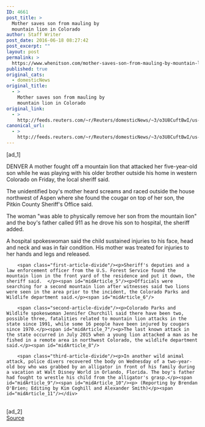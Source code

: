 ```yaml
---
ID: 4661
post_title: >
  Mother saves son from mauling by
  mountain lion in Colorado
author: Staff Writer
post_date: 2016-06-18 08:27:42
post_excerpt: ""
layout: post
permalink: >
  https://www.whenitson.com/mother-saves-son-from-mauling-by-mountain-lion-in-colorado/
published: true
original_cats:
  - domesticNews
original_title:
  - >
    Mother saves son from mauling by
    mountain lion in Colorado
original_link:
  - >
    http://feeds.reuters.com/~r/Reuters/domesticNews/~3/o3U8CuftBwI/us-colorado-mountainlion-idUSKCN0Z406B
canonical_url:
  - >
    http://feeds.reuters.com/~r/Reuters/domesticNews/~3/o3U8CuftBwI/us-colorado-mountainlion-idUSKCN0Z406B
---
```

 [ad_1]
<br><div id="articleText">
<span id="midArticle_start"/>

<span id="midArticle_0"/><span class="focusParagraph" readability="4"><p><span class="articleLocation">DENVER</span> A mother fought off a mountain lion that attacked her five-year-old son while he was playing with his older brother outside his home in western Colorado on Friday, the local sheriff said. </p></span><span id="midArticle_1"/><p>The unidentified boy's mother heard screams and raced outside the house northwest of Aspen where she found the cougar on top of her son, the Pitkin County Sheriff's Office said.</p><span id="midArticle_2"/><p>The woman "was able to physically remove her son from the mountain lion" and the boy's father called 911 as he drove his son to hospital, the sheriff added.</p><span id="midArticle_3"/><p>A hospital spokeswoman said the child sustained injuries to his face, head and neck and was in fair condition. His mother was treated for injuries to her hands and legs and released.</p><span id="midArticle_4"/>
        
        <span class="first-article-divide"/><p>Sheriff's deputies and a law enforcement officer from the U.S. Forest Service found the mountain lion in the front yard of the residence and put it down, the sheriff said.  </p><span id="midArticle_5"/><p>Officials were searching for a second mountain lion after witnesses said two lions were seen in the area prior to the incident, the Colorado Parks and Wildlife department said.</p><span id="midArticle_6"/>
        
        <span class="second-article-divide"/><p>Colorado Parks and Wildlife spokeswoman Jennifer Churchill said there have been two, possible three, fatalities related to mountain lion attacks in the state since 1991, while some 16 people have been injured by cougars since 1970.</p><span id="midArticle_7"/><p>The last known attack in the state occurred in July 2015 when a young lion attacked a man as he fished in a remote area in northwest Colorado, the wildlife department said.</p><span id="midArticle_8"/>
        
        <span class="third-article-divide"/><p>In another wild animal attack, police divers recovered the body on Wednesday of a two-year-old boy who was grabbed by an alligator in front of his family during a vacation at Walt Disney World in Orlando, Florida. The boy's father had fought to wrestle his child from the alligator's grasp.</p><span id="midArticle_9"/><span id="midArticle_10"/><p> (Reporting by Brendan O'Brien; Editing by Kim Coghill and Alexander Smith)</p><span id="midArticle_11"/></div>
<br>[ad_2]
<br><a href="http://feeds.reuters.com/~r/Reuters/domesticNews/~3/o3U8CuftBwI/us-colorado-mountainlion-idUSKCN0Z406B">Source </a>